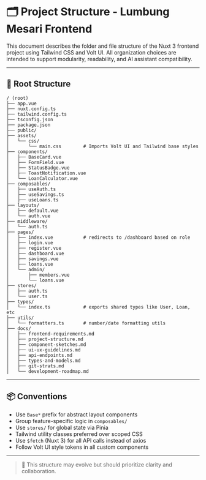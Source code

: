 # 🗂️ Project Structure - Lumbung Mesari Frontend

This document describes the folder and file structure of the Nuxt 3 frontend project using Tailwind CSS and Volt UI. All organization choices are intended to support modularity, readability, and AI assistant compatibility.

---

## 📁 Root Structure

```
/ (root)
├── app.vue
├── nuxt.config.ts
├── tailwind.config.ts
├── tsconfig.json
├── package.json
├── public/
├── assets/
│   └── css/
│       └── main.css        # Imports Volt UI and Tailwind base styles
├── components/
│   ├── BaseCard.vue
│   ├── FormField.vue
│   ├── StatusBadge.vue
│   ├── ToastNotification.vue
│   └── LoanCalculator.vue
├── composables/
│   ├── useAuth.ts
│   ├── useSavings.ts
│   ├── useLoans.ts
├── layouts/
│   ├── default.vue
│   └── auth.vue
├── middleware/
│   └── auth.ts
├── pages/
│   ├── index.vue           # redirects to /dashboard based on role
│   ├── login.vue
│   ├── register.vue
│   ├── dashboard.vue
│   ├── savings.vue
│   ├── loans.vue
│   └── admin/
│       ├── members.vue
│       └── loans.vue
├── stores/
│   ├── auth.ts
│   └── user.ts
├── types/
│   └── index.ts            # exports shared types like User, Loan, etc
├── utils/
│   └── formatters.ts       # number/date formatting utils
├── docs/
│   ├── frontend-requirements.md
│   ├── project-structure.md
│   ├── component-sketches.md
│   ├── ui-ux-guidelines.md
│   ├── api-endpoints.md
│   ├── types-and-models.md
│   ├── git-strats.md
│   └── development-roadmap.md
```

---

## 📦 Conventions

- Use `Base*` prefix for abstract layout components
- Group feature-specific logic in `composables/`
- Use `stores/` for global state via Pinia
- Tailwind utility classes preferred over scoped CSS
- Use `$fetch` (Nuxt 3) for all API calls instead of axios
- Follow Volt UI style tokens in all custom components

---

> 📘 This structure may evolve but should prioritize clarity and collaboration.
